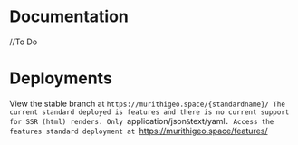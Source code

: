 # Documentation
  //To Do
# Deployments
  View the stable branch at `https://murithigeo.space/{standardname}/
  The current standard deployed is features and there is no current support for SSR (html) renders. Only `application/json` & `text/yaml`.
  Access the features standard deployment at `https://murithigeo.space/features/
